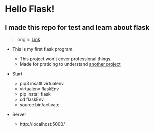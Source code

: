 # Hello Flask!

## I made this repo for test and learn about flask

> origin: [Link](https://code.tutsplus.com/ko/tutorials/an-introduction-to-pythons-flask-framework--net-28822) 

- This is my first flask program. 
	- This project won't cover professional things.
	-  Made for praticing to understand [another project](https://github.com/openslide/openslide-python/blob/master/examples/deepzoom/deepzoom_server.py)

- Start  
	- pip3 insatll virtualenv
	- virtualenv flaskEnv
	- pip install flask
	- cd flaskEnv
	- source bin/activate

- Server
	- http://localhost:5000/

